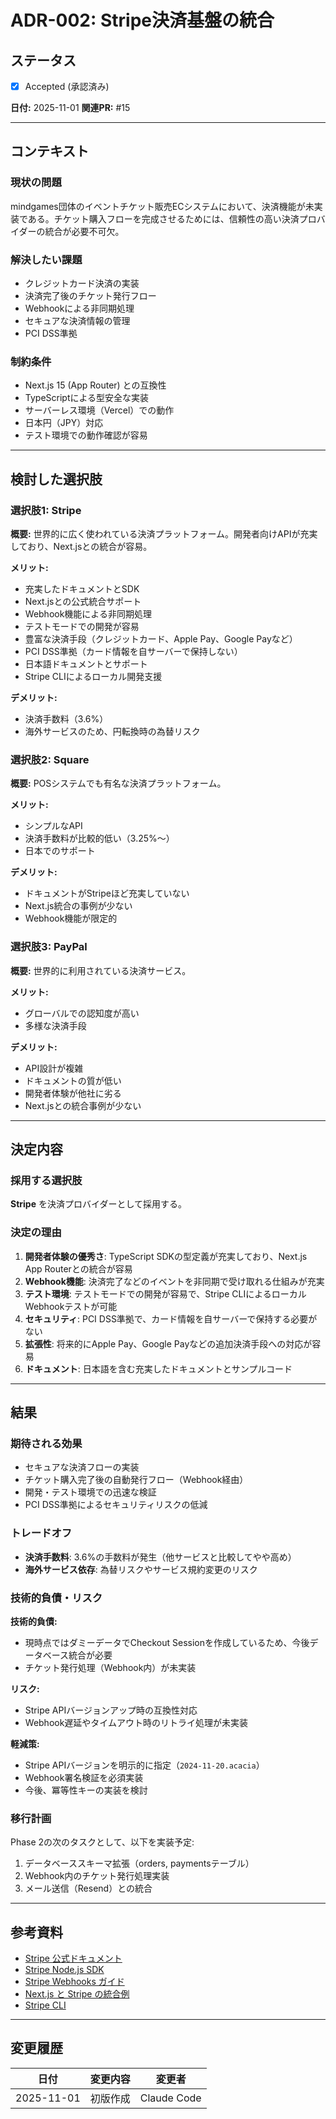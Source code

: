 # ADR-002: Stripe決済基盤の統合

## ステータス

- [x] Accepted (承認済み)

**日付:** 2025-11-01
**関連PR:** #15

---

## コンテキスト

### 現状の問題

mindgames団体のイベントチケット販売ECシステムにおいて、決済機能が未実装である。チケット購入フローを完成させるためには、信頼性の高い決済プロバイダーの統合が必要不可欠。

### 解決したい課題

- クレジットカード決済の実装
- 決済完了後のチケット発行フロー
- Webhookによる非同期処理
- セキュアな決済情報の管理
- PCI DSS準拠

### 制約条件

- Next.js 15 (App Router) との互換性
- TypeScriptによる型安全な実装
- サーバーレス環境（Vercel）での動作
- 日本円（JPY）対応
- テスト環境での動作確認が容易

---

## 検討した選択肢

### 選択肢1: Stripe

**概要:**
世界的に広く使われている決済プラットフォーム。開発者向けAPIが充実しており、Next.jsとの統合が容易。

**メリット:**
- 充実したドキュメントとSDK
- Next.jsとの公式統合サポート
- Webhook機能による非同期処理
- テストモードでの開発が容易
- 豊富な決済手段（クレジットカード、Apple Pay、Google Payなど）
- PCI DSS準拠（カード情報を自サーバーで保持しない）
- 日本語ドキュメントとサポート
- Stripe CLIによるローカル開発支援

**デメリット:**
- 決済手数料（3.6%）
- 海外サービスのため、円転換時の為替リスク

### 選択肢2: Square

**概要:**
POSシステムでも有名な決済プラットフォーム。

**メリット:**
- シンプルなAPI
- 決済手数料が比較的低い（3.25%〜）
- 日本でのサポート

**デメリット:**
- ドキュメントがStripeほど充実していない
- Next.js統合の事例が少ない
- Webhook機能が限定的

### 選択肢3: PayPal

**概要:**
世界的に利用されている決済サービス。

**メリット:**
- グローバルでの認知度が高い
- 多様な決済手段

**デメリット:**
- API設計が複雑
- ドキュメントの質が低い
- 開発者体験が他社に劣る
- Next.jsとの統合事例が少ない

---

## 決定内容

### 採用する選択肢

**Stripe** を決済プロバイダーとして採用する。

### 決定の理由

1. **開発者体験の優秀さ**: TypeScript SDKの型定義が充実しており、Next.js App Routerとの統合が容易
2. **Webhook機能**: 決済完了などのイベントを非同期で受け取れる仕組みが充実
3. **テスト環境**: テストモードでの開発が容易で、Stripe CLIによるローカルWebhookテストが可能
4. **セキュリティ**: PCI DSS準拠で、カード情報を自サーバーで保持する必要がない
5. **拡張性**: 将来的にApple Pay、Google Payなどの追加決済手段への対応が容易
6. **ドキュメント**: 日本語を含む充実したドキュメントとサンプルコード

---

## 結果

### 期待される効果

- セキュアな決済フローの実装
- チケット購入完了後の自動発行フロー（Webhook経由）
- 開発・テスト環境での迅速な検証
- PCI DSS準拠によるセキュリティリスクの低減

### トレードオフ

- **決済手数料**: 3.6%の手数料が発生（他サービスと比較してやや高め）
- **海外サービス依存**: 為替リスクやサービス規約変更のリスク

### 技術的負債・リスク

**技術的負債:**
- 現時点ではダミーデータでCheckout Sessionを作成しているため、今後データベース統合が必要
- チケット発行処理（Webhook内）が未実装

**リスク:**
- Stripe APIバージョンアップ時の互換性対応
- Webhook遅延やタイムアウト時のリトライ処理が未実装

**軽減策:**
- Stripe APIバージョンを明示的に指定（`2024-11-20.acacia`）
- Webhook署名検証を必須実装
- 今後、冪等性キーの実装を検討

### 移行計画

Phase 2の次のタスクとして、以下を実装予定:
1. データベーススキーマ拡張（orders, paymentsテーブル）
2. Webhook内のチケット発行処理実装
3. メール送信（Resend）との統合

---

## 参考資料

- [Stripe 公式ドキュメント](https://stripe.com/docs)
- [Stripe Node.js SDK](https://stripe.com/docs/api/node)
- [Stripe Webhooks ガイド](https://stripe.com/docs/webhooks)
- [Next.js と Stripe の統合例](https://github.com/vercel/next.js/tree/canary/examples/with-stripe-typescript)
- [Stripe CLI](https://stripe.com/docs/stripe-cli)

---

## 変更履歴

| 日付 | 変更内容 | 変更者 |
|------|---------|-------|
| 2025-11-01 | 初版作成 | Claude Code |
